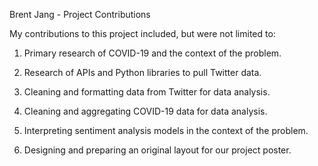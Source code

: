 Brent Jang - Project Contributions

My contributions to this project included, but were not limited to:

1. Primary research of COVID-19 and the context of the problem.

2. Research of APIs and Python libraries to pull Twitter data.

3. Cleaning and formatting data from Twitter for data analysis.

4. Cleaning and aggregating COVID-19 data for data analysis.

5. Interpreting sentiment analysis models in the context of the problem.

6. Designing and preparing an original layout for our project poster.